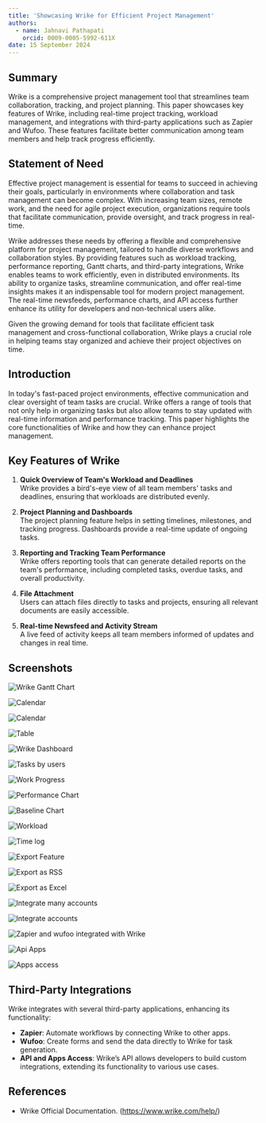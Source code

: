 ```yaml
---
title: 'Showcasing Wrike for Efficient Project Management'
authors:
  - name: Jahnavi Pathapati
    orcid: 0009-0005-5992-611X
date: 15 September 2024
---
```


## Summary

Wrike is a comprehensive project management tool that streamlines team collaboration, tracking, and project planning. This paper showcases key features of Wrike, including real-time project tracking, workload management, and integrations with third-party applications such as Zapier and Wufoo. These features facilitate better communication among team members and help track progress efficiently.

## Statement of Need

Effective project management is essential for teams to succeed in achieving their goals, particularly in environments where collaboration and task management can become complex. With increasing team sizes, remote work, and the need for agile project execution, organizations require tools that facilitate communication, provide oversight, and track progress in real-time. 

Wrike addresses these needs by offering a flexible and comprehensive platform for project management, tailored to handle diverse workflows and collaboration styles. By providing features such as workload tracking, performance reporting, Gantt charts, and third-party integrations, Wrike enables teams to work efficiently, even in distributed environments. Its ability to organize tasks, streamline communication, and offer real-time insights makes it an indispensable tool for modern project management. The real-time newsfeeds, performance charts, and API access further enhance its utility for developers and non-technical users alike.

Given the growing demand for tools that facilitate efficient task management and cross-functional collaboration, Wrike plays a crucial role in helping teams stay organized and achieve their project objectives on time.


## Introduction

In today's fast-paced project environments, effective communication and clear oversight of team tasks are crucial. Wrike offers a range of tools that not only help in organizing tasks but also allow teams to stay updated with real-time information and performance tracking. This paper highlights the core functionalities of Wrike and how they can enhance project management.

## Key Features of Wrike

1. **Quick Overview of Team's Workload and Deadlines**  
   Wrike provides a bird's-eye view of all team members' tasks and deadlines, ensuring that workloads are distributed evenly.

2. **Project Planning and Dashboards**  
   The project planning feature helps in setting timelines, milestones, and tracking progress. Dashboards provide a real-time update of ongoing tasks.

3. **Reporting and Tracking Team Performance**  
   Wrike offers reporting tools that can generate detailed reports on the team's performance, including completed tasks, overdue tasks, and overall productivity.

4. **File Attachment**  
   Users can attach files directly to tasks and projects, ensuring all relevant documents are easily accessible.

5. **Real-time Newsfeed and Activity Stream**  
   A live feed of activity keeps all team members informed of updates and changes in real time.

## Screenshots

![Wrike Gantt Chart](https://github.com/Jahnavi1729/Showcasing-Wrike-for-Efficient-Project-Management/blob/b8c362974115da47f55e9219a06253b182dc0686/Gantt%20Chart.png)

![Calendar](https://github.com/Jahnavi1729/Showcasing-Wrike-for-Efficient-Project-Management/blob/5af3150a309d3ba0aa8a0da8a4311d029fa24ad7/Calendar.png)

![Calendar](https://github.com/Jahnavi1729/Showcasing-Wrike-for-Efficient-Project-Management/blob/5af3150a309d3ba0aa8a0da8a4311d029fa24ad7/Calendar%202.png)

![Table](https://github.com/Jahnavi1729/Showcasing-Wrike-for-Efficient-Project-Management/blob/5af3150a309d3ba0aa8a0da8a4311d029fa24ad7/Table.pngg)

![Wrike Dashboard](https://github.com/Jahnavi1729/Showcasing-Wrike-for-Efficient-Project-Management/blob/5af3150a309d3ba0aa8a0da8a4311d029fa24ad7/dashboard.png)

![Tasks by users](https://github.com/Jahnavi1729/Showcasing-Wrike-for-Efficient-Project-Management/blob/5af3150a309d3ba0aa8a0da8a4311d029fa24ad7/tasks%20by%20users.png)

![Work Progress](https://github.com/Jahnavi1729/Showcasing-Wrike-for-Efficient-Project-Management/blob/5af3150a309d3ba0aa8a0da8a4311d029fa24ad7/Work%20Progress.png)

![Performance Chart](https://github.com/Jahnavi1729/Showcasing-Wrike-for-Efficient-Project-Management/blob/5af3150a309d3ba0aa8a0da8a4311d029fa24ad7/Performance%20Chart.png)

![Baseline Chart](https://github.com/Jahnavi1729/Showcasing-Wrike-for-Efficient-Project-Management/blob/5af3150a309d3ba0aa8a0da8a4311d029fa24ad7/Baseline%20Chart.png)

![Workload](https://github.com/Jahnavi1729/Showcasing-Wrike-for-Efficient-Project-Management/blob/5af3150a309d3ba0aa8a0da8a4311d029fa24ad7/Workload.png)

![Time log](https://github.com/Jahnavi1729/Showcasing-Wrike-for-Efficient-Project-Management/blob/5af3150a309d3ba0aa8a0da8a4311d029fa24ad7/Time%20log.png)

![Export Feature](https://github.com/Jahnavi1729/Showcasing-Wrike-for-Efficient-Project-Management/blob/5af3150a309d3ba0aa8a0da8a4311d029fa24ad7/Export.png)

![Export as RSS](https://github.com/Jahnavi1729/Showcasing-Wrike-for-Efficient-Project-Management/blob/5af3150a309d3ba0aa8a0da8a4311d029fa24ad7/Export%20as%20RSS.pngg)

![Export as Excel](https://github.com/Jahnavi1729/Showcasing-Wrike-for-Efficient-Project-Management/blob/5af3150a309d3ba0aa8a0da8a4311d029fa24ad7/Export%20as%20Excel.png)

![Integrate many accounts](https://github.com/Jahnavi1729/Showcasing-Wrike-for-Efficient-Project-Management/blob/5af3150a309d3ba0aa8a0da8a4311d029fa24ad7/Integrate%20accounts.png)

![Integrate accounts](https://github.com/Jahnavi1729/Showcasing-Wrike-for-Efficient-Project-Management/blob/5af3150a309d3ba0aa8a0da8a4311d029fa24ad7/Integrate%20accounts%202.png)

![Zapier and wufoo integrated with Wrike](https://github.com/Jahnavi1729/Showcasing-Wrike-for-Efficient-Project-Management/blob/5af3150a309d3ba0aa8a0da8a4311d029fa24ad7/Zapier%20and%20woffo%20integrated%20with%20Wrike.png)

![Api Apps](https://github.com/Jahnavi1729/Showcasing-Wrike-for-Efficient-Project-Management/blob/5af3150a309d3ba0aa8a0da8a4311d029fa24ad7/API.png)

![Apps access](https://github.com/Jahnavi1729/Showcasing-Wrike-for-Efficient-Project-Management/blob/5af3150a309d3ba0aa8a0da8a4311d029fa24ad7/Apps%20Access.png)

## Third-Party Integrations

Wrike integrates with several third-party applications, enhancing its functionality:

- **Zapier**: Automate workflows by connecting Wrike to other apps.
- **Wufoo**: Create forms and send the data directly to Wrike for task generation.
- **API and Apps Access**: Wrike’s API allows developers to build custom integrations, extending its functionality to various use cases.

## References

- Wrike Official Documentation. (https://www.wrike.com/help/)
